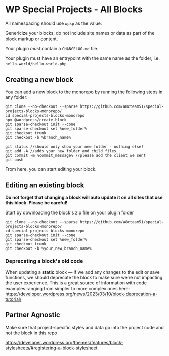 # WP Special Projects - All Blocks

All namespacing should use `wpsp` as the value.

Genericize your blocks, do not include site names or data as part of the block markup or content.

Your plugin *must* contain a `CHANGELOG.md` file.

Your plugin must have an entrypoint with the same name as the folder, i.e. `hello-world/hello-world.php`.

## Creating a new block

You can add a new block to the monorepo by running the following steps in any folder:

```
git clone --no-checkout --sparse https://github.com/a8cteam51/special-projects-blocks-monorepo/
cd special-projects-blocks-monorepo
npx @wordpress/create-block
git sparse-checkout init --cone
git sparse-checkout set %new_folder%
git checkout trunk
git checkout -b %branch_name%

git status //should only show your new folder - nothing else!
git add -A //adds your new folder and child files
git commit -m %commit_message% //please add the client we sent 
git push

```

From here, you can start editing your block.


## Editing an existing block

**Do not forget that changing a block will auto update it on all sites that use this block. Please be careful!**

Start by downloading the block's zip file on your plugin folder

```
git clone --no-checkout --sparse https://github.com/a8cteam51/special-projects-blocks-monorepo/
cd special-projects-blocks-monorepo
git sparse-checkout init --cone
git sparse-checkout set %new_folder%
git checkout trunk
git checkout -b %your_new_branch_name%

```

### Deprecating a block's old code

When updating a **static** block — if we add any changes to the edit or save functions, we should deprecate the block to make sure we're not impacting the user experience. This is a great source of information with code examples ranging from simpler to more complex ones here: https://developer.wordpress.org/news/2023/03/10/block-deprecation-a-tutorial/


## Partner Agnostic

Make sure that project-specific styles and data go into the project code and not the block in this repo

https://developer.wordpress.org/themes/features/block-stylesheets/#registering-a-block-stylesheet
